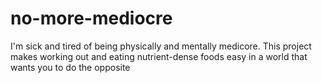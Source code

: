 # no-more-mediocre
I'm sick and tired of being physically and mentally medicore. This project makes working out and eating nutrient-dense foods easy in a world that wants you to do the opposite
